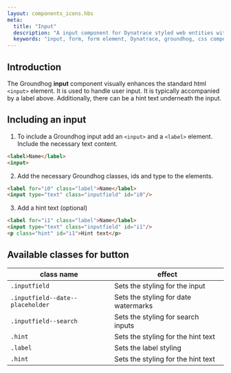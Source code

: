 ```yaml
---
layout: components_icons.hbs
meta:
  title: "Input"
  description: "A input component for Dynatrace styled web entities with css and markup examples."
  keywords: "input, form, form element, Dynatrace, groundhog, css component"
---
```



## Introduction
The Groundhog **input** component visually enhances the standard html `<input>` element. It is used to handle user input. It is typically accompanied by a label above. Additionally, there can be a hint text underneath the input.


## Including an input
1. To include a Groundhog input add an `<input>` and a `<label>` element. Include the necessary text content.
```html
<label>Name</label>
<input>
```
2. Add the necessary Groundhog classes, ids and type to the elements.
```html
<label for="i0" class="label">Name</label>
<input type="text" class="inputfield" id="i0"/>
```
3. Add a hint text (optional)
```html
<label for="i1" class="label">Name</label>
<input type="text" class="inputfield" id="i1"/>
<p class="hint" id="i1">Hint text</p>
```

## Available classes for button
| class name | effect |
|------------|--------|
| `.inputfield` | Sets the styling for the input |
| `.inputfield--date--placeholder` | Sets the styling for date watermarks |
| `.inputfield--search` | Sets the styling for search inputs |
| `.hint` | Sets the styling for the hint text |
| `.label` | Sets the label styling |
| `.hint` | Sets the styling for the hint text |
